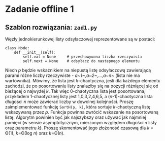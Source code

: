 # Zadanie offline 1
Szablon rozwiązania: `zad1.py`
---
Węzły jednokierunkowej listy odsyłaczowej reprezentowane są w postaci:
```
class Node:
    def __init__(self):
        self.val = None     # przechowywana liczba rzeczywista
        self.next = None    # odsyłacz do nastepnego elementu
```

Niech *p* będzie wskaźnikiem na niepustą listę odsyłaczową zawierającą parami
różne liczby rzeczywiste - *a~1~,a~2~,...,a~n~* (lista nie ma wartownika).
Mówimy, że lista jest *k*-chaotyczna, jeśli dla każdego elementu zachodzi, że po
posortowaniu listy znalazłby się na pozycji różniącej się od bieżącej o najwyżej
*k*. Tak więc 0-chaotyczna lista jest posortowana, przykładem 1-chaotycznej listy
jest 1,0,3,2,4,6,5, a (*n*-1)-chaotyczna lista długości *n* może zawierać liczby
w dowolnej kolejności. Proszę zaimplementować funkcję `SortH(p, k)`, która
sortuje *k*-chaotyczną listę wskazywaną przez *p*. Funkcja powinna zwrócić
wskazanie na posortowaną listę. Algorytm powinien być jak najszybszy oraz używać
jak najmniej pamięci (w sensie asymptotycznym, mierzonym względem długości *n*
listy oraz parametru *k*). Proszę skomentować jego złożoność czasową dla
*k* = Θ(1), *k*=Θ(log *n*) oraz *k*=Θ(*n*).

